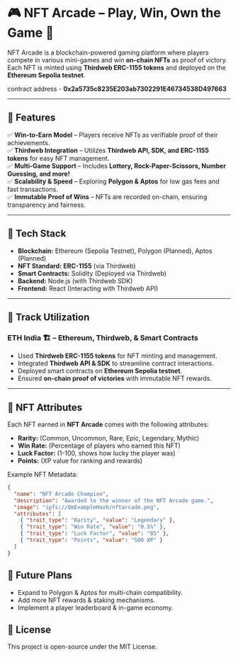 # 🎮 NFT Arcade – Play, Win, Own the Game 🚀  

NFT Arcade is a blockchain-powered gaming platform where players compete in various mini-games and win **on-chain NFTs** as proof of victory. Each NFT is minted using **Thirdweb ERC-1155 tokens** and deployed on the **Ethereum Sepolia testnet**.  

contract address - **0x2a5735c8235E203ab7302291E46734538D497663**

---

## 🌟 Features  
✅ **Win-to-Earn Model** – Players receive NFTs as verifiable proof of their achievements.  
✅ **Thirdweb Integration** – Utilizes **Thirdweb API, SDK, and ERC-1155 tokens** for easy NFT management.  
✅ **Multi-Game Support** – Includes **Lottery, Rock-Paper-Scissors, Number Guessing, and more!**  
✅ **Scalability & Speed** – Exploring **Polygon & Aptos** for low gas fees and fast transactions.  
✅ **Immutable Proof of Wins** – NFTs are recorded on-chain, ensuring transparency and fairness.  

---

## 🔗 Tech Stack  
- **Blockchain:** Ethereum (Sepolia Testnet), Polygon (Planned), Aptos (Planned)  
- **NFT Standard:** **ERC-1155** (via Thirdweb)  
- **Smart Contracts:** Solidity (Deployed via Thirdweb)  
- **Backend:** Node.js (with Thirdweb SDK)  
- **Frontend:** React (Interacting with Thirdweb API)  

---

## 🚀 Track Utilization  

### **ETH India 🏗️ – Ethereum, Thirdweb, & Smart Contracts**  
- Used **Thirdweb ERC-1155 tokens** for NFT minting and management.  
- Integrated **Thirdweb API & SDK** to streamline contract interactions.  
- Deployed smart contracts on **Ethereum Sepolia testnet**.  
- Ensured **on-chain proof of victories** with immutable NFT rewards.  

---

## 🎯 NFT Attributes  
Each NFT earned in **NFT Arcade** comes with the following attributes:  
- **Rarity:** (Common, Uncommon, Rare, Epic, Legendary, Mythic)  
- **Win Rate:** (Percentage of players who earned this NFT)  
- **Luck Factor:** (1-100, shows how lucky the player was)  
- **Points:** (XP value for ranking and rewards)  

Example NFT Metadata:  
```json
{
  "name": "NFT Arcade Champion",
  "description": "Awarded to the winner of the NFT Arcade game.",
  "image": "ipfs://QmExampleHash/nftarcade.png",
  "attributes": [
    { "trait_type": "Rarity", "value": "Legendary" },
    { "trait_type": "Win Rate", "value": "0.5%" },
    { "trait_type": "Luck Factor", "value": "85" },
    { "trait_type": "Points", "value": "500 XP" }
  ]
}
```

## 📌 Future Plans
- Expand to Polygon & Aptos for multi-chain compatibility.
- Add more NFT rewards & staking mechanisms.
- Implement a player leaderboard & in-game economy.

## 📜 License
This project is open-source under the MIT License.
